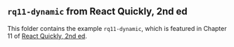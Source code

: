 ## `rq11-dynamic` from React Quickly, 2nd ed

This folder contains the example `rq11-dynamic`, which is featured in Chapter 11 of [React Quickly, 2nd ed](https://reactquickly.dev).
